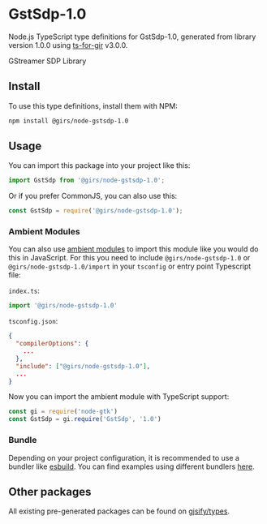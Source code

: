 
# GstSdp-1.0

Node.js TypeScript type definitions for GstSdp-1.0, generated from library version 1.0.0 using [ts-for-gir](https://github.com/gjsify/ts-for-gir) v3.0.0.

GStreamer SDP Library

## Install

To use this type definitions, install them with NPM:
```bash
npm install @girs/node-gstsdp-1.0
```

## Usage

You can import this package into your project like this:
```ts
import GstSdp from '@girs/node-gstsdp-1.0';
```

Or if you prefer CommonJS, you can also use this:
```ts
const GstSdp = require('@girs/node-gstsdp-1.0');
```

### Ambient Modules

You can also use [ambient modules](https://github.com/gjsify/ts-for-gir/tree/main/packages/cli#ambient-modules) to import this module like you would do this in JavaScript.
For this you need to include `@girs/node-gstsdp-1.0` or `@girs/node-gstsdp-1.0/import` in your `tsconfig` or entry point Typescript file:

`index.ts`:
```ts
import '@girs/node-gstsdp-1.0'
```

`tsconfig.json`:
```json
{
  "compilerOptions": {
    ...
  },
  "include": ["@girs/node-gstsdp-1.0"],
  ...
}
```

Now you can import the ambient module with TypeScript support: 

```ts
const gi = require('node-gtk')
const GstSdp = gi.require('GstSdp', '1.0')
```


### Bundle

Depending on your project configuration, it is recommended to use a bundler like [esbuild](https://esbuild.github.io/). You can find examples using different bundlers [here](https://github.com/gjsify/ts-for-gir/tree/main/examples).

## Other packages

All existing pre-generated packages can be found on [gjsify/types](https://github.com/gjsify/types).

